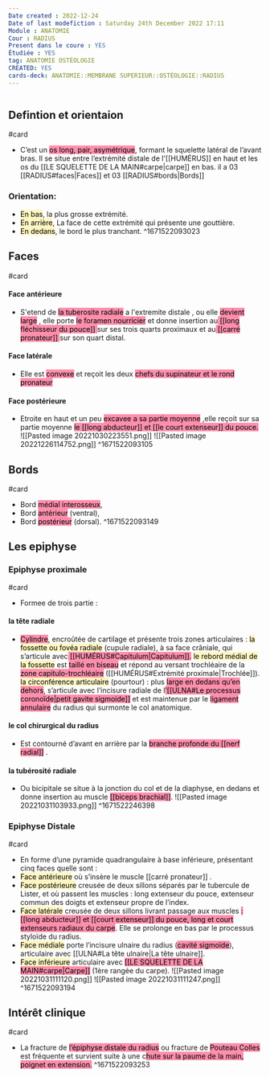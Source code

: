 ```yaml
---
Date created : 2022-12-24
Date of last modefiction : Saturday 24th December 2022 17:11
Module : ANATOMIE
Cour : RADIUS
Present dans le coure : YES
Étudiée : YES
tag: ANATOMIE OSTÉOLOGIE
CREATED: YES
cards-deck: ANATOMIE::MEMBRANE SUPERIEUR::OSTÉOLOGIE::RADIUS
---
```

```toc
```

## Defintion et orientaion 
#card 
- C’est un <mark style="background: #FF5582A6;">os long, pair, asymétrique</mark>, formant le squelette latéral de l’avant bras. Il se situe entre l’extrémité distale de l'[[HUMÉRUS]] en haut et les os du [[LE SQUELETTE DE LA MAIN#carpe|carpe]] en bas. il a 03 [[RADIUS#faces|Faces]] et 03 [[RADIUS#bords|Bords]]
### Orientation:
- <mark style="background: #FFF3A3A6;">En bas</mark>, la plus grosse extrémité.
- <mark style="background: #FFF3A3A6;">En arrière</mark>, La face de cette extrémité qui présente une gouttière. 
- <mark style="background: #FFF3A3A6;">En dedans</mark>, le bord le plus tranchant.
^1671522093023


## Faces 
#card 
#### Face antérieure 
- S'etend de <mark style="background: #FF5582A6;">la tuberosite radiale</mark> a l'extremite distale , ou elle <mark style="background: #FF5582A6;">devient large</mark> , elle porte <mark style="background: #FF5582A6;">le foramen nourricier</mark> et donne insertion au<mark style="background: #FF5582A6;"> [[long fléchisseur du pouce]] </mark> sur ses trois quarts proximaux et au<mark style="background: #FF5582A6;"> [[carré pronateur]] </mark>sur son quart distal.
#### Face latérale 
- Elle est <mark style="background: #FF5582A6;">convexe</mark> et reçoit les deux <mark style="background: #FF5582A6;">chefs du supinateur et le rond pronateur</mark>
#### Face postérieure 
- Etroite en haut et un peu <mark style="background: #FF5582A6;">excavee a sa partie moyenne</mark> ,elle reçoit sur sa partie moyenne <mark style="background: #FF5582A6;">le [[long abducteur]] et [[le court extenseur]] du pouce.</mark>
![[Pasted image 20221030223551.png]]
![[Pasted image 20221226114752.png]]
^1671522093105


## Bords
#card 
- Bord <mark style="background: #FF5582A6;">médial interosseux</mark>,
- Bord <mark style="background: #FF5582A6;">antérieur</mark> (ventral),
- Bord <mark style="background: #FF5582A6;">postérieur</mark> (dorsal).
^1671522093149


## Les epiphyse 
### Epiphyse proximale 
#card 
- Formee de trois partie :
#### la tête radiale 
- <mark style="background: #FF5582A6;">Cylindre</mark>, encroûtée de cartilage et présente trois zones articulaires :
<mark style="background: #FFF3A3A6;">la fossette ou fovéa radiale</mark> (cupule radiale), à sa face crâniale, qui s’articule avec<mark style="background: #FF5582A6;"> [[HUMÉRUS#Capitulum|Capitulum]].</mark>
<mark style="background: #FFF3A3A6;">le rebord médial de la fossette</mark> est <mark style="background: #FF5582A6;">taillé en biseau</mark> et répond au versant trochléaire de la <mark style="background: #FF5582A6;">zone capitulo-trochléaire</mark> ([[HUMÉRUS#Extrémité proximale|Trochlée]]).
<mark style="background: #FFF3A3A6;">la circonférence articulaire</mark> (pourtour) : plus <mark style="background: #FF5582A6;">large en dedans qu’en dehors</mark>, s’articule avec l’incisure radiale de l<mark style="background: #FF5582A6;">’[[ULNA#Le processus coronoïde|petit gavite sigmoide]]</mark> et est maintenue par le <mark style="background: #FF5582A6;">ligament annulaire</mark> du radius qui surmonte le col anatomique.
#### le col chirurgical du radius
- Est contourné d’avant en arrière par la <mark style="background: #FF5582A6;">branche profonde du [[nerf radial]]</mark> .
#### la tubérosité radiale 
- Ou bicipitale se situe à la jonction du col et de la diaphyse, en dedans et donne insertion au muscle <mark style="background: #FF5582A6;">[[biceps brachial]]</mark>.
![[Pasted image 20221031103933.png]]
^1671522246398

### Epiphyse Distale
#card 
- En forme d’une pyramide quadrangulaire à base inférieure, présentant cinq faces quelle sont :
- <mark style="background: #FFF3A3A6;">Face antérieure</mark> où s’insère le muscle [[carré pronateur]] .
- <mark style="background: #FFF3A3A6;">Face postérieure</mark> creusée de deux sillons séparés par le tubercule de Lister, et où passent les muscles : long extenseur du pouce, extenseur commun des doigts et extenseur propre de l’index.
- <mark style="background: #FFF3A3A6;">Face latérale</mark> creusée de deux sillons livrant passage aux muscles <mark style="background: #FF5582A6;">:[[long abducteur]]  et [[court extenseur]] du pouce, long et court extenseurs radiaux du carpe</mark>. Elle se prolonge en bas par le processus styloïde du radius.
- <mark style="background: #FFF3A3A6;">Face médiale</mark> porte l’incisure ulnaire du radius (<mark style="background: #FF5582A6;">cavité sigmoïde</mark>), articulaire avec [[ULNA#La tête ulnaire|La tête ulnaire]].
- <mark style="background: #FFF3A3A6;">Face inférieure</mark> articulaire avec <mark style="background: #FF5582A6;">[[LE SQUELETTE DE LA MAIN#carpe|Carpe]]</mark> (1ère rangée du carpe).
![[Pasted image 20221031111120.png]]
![[Pasted image 20221031111247.png]]
^1671522093194


## Intérêt clinique
#card 
- La fracture de <mark style="background: #FF5582A6;">l’épiphyse distale du radius</mark> ou fracture de <mark style="background: #FF5582A6;">Pouteau Colles</mark> est fréquente et survient suite à une c<mark style="background: #FF5582A6;">hute sur la paume de la main, poignet en extension.</mark>
^1671522093253

